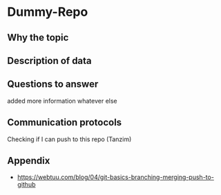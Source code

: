 # Dummy-Repo

## Why the topic


## Description of data


## Questions to answer

added more information
whatever else

## Communication protocols

Checking if I can push to this repo (Tanzim)

## Appendix
* https://webtuu.com/blog/04/git-basics-branching-merging-push-to-github
